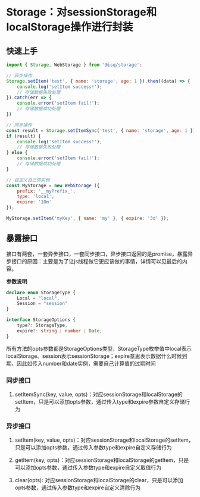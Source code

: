 # Storage：对sessionStorage和localStorage操作进行封装

## 快速上手
``` javascript
import { Storage, WebStorage } from '@isq/storage';

// 异步操作
Storage.setItem('test', { name: 'storage', age: 1 }).then((data) => {
    console.log('setItem success!');
    // 存储数据失败处理 
}).catch(err => {
    console.error('setItem fail!');
    // 存储数据成功处理
})

// 同步操作
const result = Storage.setItemSync('test', { name: 'storage', age: 1 });
if (result) {
    console.log('setItem success!');
    // 存储数据失败处理
} else {
    console.error('setItem fail!');
    // 存储数据成功处理
}

// 自定义自己的实例
const MyStorage = new WebStorage ({
    prefix: '__myPrefix_',
    type: 'local',
    expire: '10m'
});

MyStorage.setItem('myKey', { name: 'my' }, { expire: '3d' });

```

## 暴露接口
接口有两套，一套异步接口，一套同步接口，异步接口返回的是promise，暴露异步接口的原因：主要是为了让js线程做它更应该做的事情，详情可以见最后的内容。

**参数说明**
``` typescript
declare enum StorageType {
    Local = "local",
    Session = "session"
}

interface StorageOptions {
    type?: StorageType,
    expire?: string | number | Date,
}
```
所有方法的opts参数都是StorageOptions类型，StorageType枚举值中local表示localStorage、session表示sessionStorage；expire意思表示数据什么时候到期，因此如传入number和date实例，需要自己计算值的过期时间


### 同步接口
1. setItemSync(key, value, opts)：对应sessionStorage和localStorage的setItem，只是可以添加opts参数，通过传入type和expire参数自定义存储行为

### 异步接口
1. setItem(key, value, opts)：对应sessionStorage和localStorage的setItem，只是可以添加opts参数，通过传入参数type和expire自定义存储行为

2. getItem(key, opts)：对应sessionStorage和localStorage的getItem，只是可以添加opts参数，通过传入参数type和expire自定义取值行为

3. clear(opts): 对应sessionStorage和localStorage的clear，只是可以添加opts参数，通过传入参数type和expire自定义清除行为